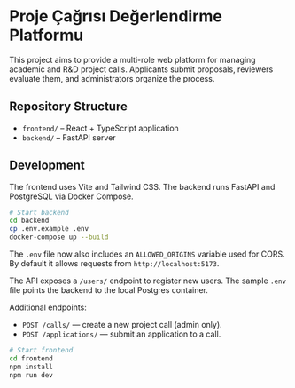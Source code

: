 # Proje Çağrısı Değerlendirme Platformu

This project aims to provide a multi-role web platform for managing academic and R&D project calls. Applicants submit proposals, reviewers evaluate them, and administrators organize the process.

## Repository Structure

- `frontend/` – React + TypeScript application
- `backend/` – FastAPI server



## Development

The frontend uses Vite and Tailwind CSS. The backend runs FastAPI and PostgreSQL via Docker Compose.

```bash
# Start backend
cd backend
cp .env.example .env
docker-compose up --build
```

The `.env` file now also includes an `ALLOWED_ORIGINS` variable used for CORS. By default it allows requests from `http://localhost:5173`.

The API exposes a `/users/` endpoint to register new users. The sample `.env` file points the backend to the local Postgres container.

Additional endpoints:

- `POST /calls/` &mdash; create a new project call (admin only).
- `POST /applications/` &mdash; submit an application to a call.

```bash
# Start frontend
cd frontend
npm install
npm run dev
```
